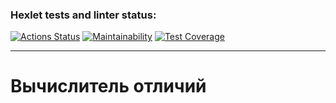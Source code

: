 ### Hexlet tests and linter status:
[![Actions Status](https://github.com/ArtMan-8/java-project-71/actions/workflows/hexlet-check.yml/badge.svg)](https://github.com/ArtMan-8/java-project-71/actions) [![Maintainability](https://api.codeclimate.com/v1/badges/5218211b64e4bb1b5a6c/maintainability)](https://codeclimate.com/github/ArtMan-8/java-project-71/maintainability) [![Test Coverage](https://api.codeclimate.com/v1/badges/5218211b64e4bb1b5a6c/test_coverage)](https://codeclimate.com/github/ArtMan-8/java-project-71/test_coverage)

<hr />

# Вычислитель отличий
